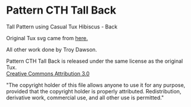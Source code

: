 # Pattern CTH Tall Back

Tall Pattern using Casual Tux Hibiscus - Back

Original Tux svg came from <a href="https://commons.wikimedia.org/wiki/File:Tux.svg">here.</a>

All other work done by Troy Dawson.

Pattern CTH Tall Back is released under the same license as the original Tux. 
<br><a href="http://creativecommons.org/licenses/by/3.0/"> Creative Commons Attribution 3.0 </a> 

&quot;The copyright holder of this file allows anyone to use it for any purpose, provided that the copyright holder is properly attributed. Redistribution, derivative work, commercial use, and all other use is permitted.&quot;
